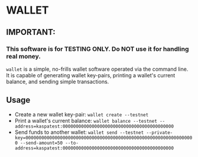 WALLET
======

## IMPORTANT:

### This software is for TESTING ONLY. Do NOT use it for handling real money.

`wallet` is a simple, no-frills wallet software operated via the command line.\
It is capable of generating wallet key-pairs, printing a wallet's current balance, and sending simple transactions.


Usage
-----

* Create a new wallet key-pair: `wallet create --testnet`
* Print a wallet's current
  balance: `wallet balance --testnet --address=kaspatest:000000000000000000000000000000000000000000`
* Send funds to another
  wallet: `wallet send --testnet --private-key=0000000000000000000000000000000000000000000000000000000000000000 --send-amount=50 --to-address=kaspatest:000000000000000000000000000000000000000000`